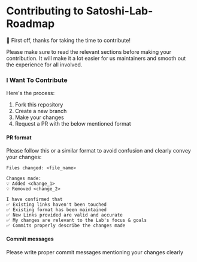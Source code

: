 # Contributing to Satoshi-Lab-Roadmap

👋 First off, thanks for taking the time to contribute! 

Please make sure to read the relevant sections before making your contribution. It will make it a lot easier for us maintainers and smooth out the experience for all involved.

### I Want To Contribute
Here's the process: 
1. Fork this repository
2. Create a new branch
3. Make your changes
4. Request a PR with the below mentioned format

#### PR format
Please follow this or a similar format to avoid confusion and clearly convey your changes:
```
Files changed: <file_name>

Changes made:
💡 Added <change_1>
💡 Removed <change_2>

I have confirmed that
✅ Existing links haven't been touched
✅ Existing format has been maintained
✅ New Links provided are valid and accurate
✅ My changes are relevant to the Lab's focus & goals
✅ Commits properly describe the changes made
```

#### Commit messages
Please write proper commit messages mentioning your changes clearly

